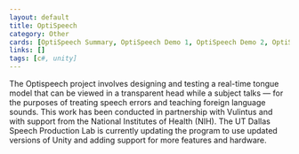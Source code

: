 ```yaml
---
layout: default
title: OptiSpeech
category: Other
cards: [OptiSpeech Summary, OptiSpeech Demo 1, OptiSpeech Demo 2, OptiSpeech 2]
links: []
tags: [c#, unity]
---
```

The Optispeech project involves designing and testing a real-time tongue model that can be viewed in a transparent head while a subject talks — for the purposes of treating speech errors and teaching foreign language sounds. This work has been conducted in partnership with Vulintus and with support from the National Institutes of Health (NIH). The UT Dallas Speech Production Lab is currently updating the program to use updated versions of Unity and adding support for more features and hardware.
